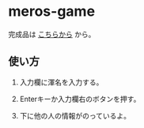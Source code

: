 # meros-game

完成品は [こちらから](https://meros-game.web.app/) から。

## 使い方

1. 入力欄に渾名を入力する。

1. Enterキーか入力欄右のボタンを押す。

1. 下に他の人の情報がのっているよ。

